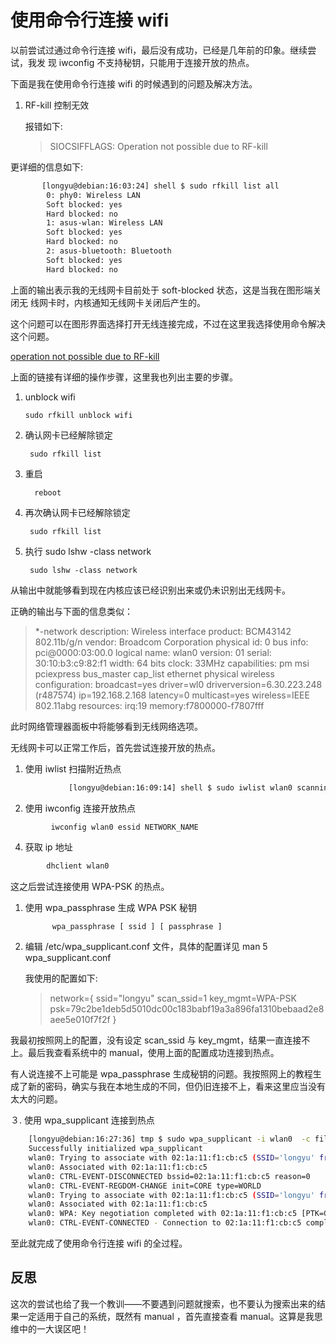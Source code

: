 # 使用命令行连接 wifi

以前尝试过通过命令行连接 wifi，最后没有成功，已经是几年前的印象。继续尝试，我发
现 iwconfig 不支持秘钥，只能用于连接开放的热点。

下面是我在使用命令行连接 wifi 的时候遇到的问题及解决方法。

1.  RF-kill 控制无效

	报错如下:
	> SIOCSIFFLAGS: Operation not possible due to RF-kill

更详细的信息如下:

 
```sh
       [longyu@debian:16:03:24] shell $ sudo rfkill list all
        0: phy0: Wireless LAN
        Soft blocked: yes
        Hard blocked: no
        1: asus-wlan: Wireless LAN
        Soft blocked: yes
        Hard blocked: no
        2: asus-bluetooth: Bluetooth
        Soft blocked: yes
        Hard blocked: no
```
上面的输出表示我的无线网卡目前处于 soft-blocked 状态，这是当我在图形端关闭无
线网卡时，内核通知无线网卡关闭后产生的。

这个问题可以在图形界面选择打开无线连接完成，不过在这里我选择使用命令解决这个问题。

[operation not possible due to RF-kill](https://askubuntu.com/questions/62166/siocsifflags-operation-not-possible-due-to-rf-kill)

上面的链接有详细的操作步骤，这里我也列出主要的步骤。

1. unblock wifi
   
       sudo rfkill unblock wifi

2. 确认网卡已经解除锁定

    	sudo rfkill list
    
3. 重启

  		 reboot

4. 再次确认网卡已经解除锁定

   		sudo rfkill list 

5. 执行 sudo lshw -class network
   
        sudo lshw -class network
       
从输出中就能够看到现在内核应该已经识别出来或仍未识别出无线网卡。

正确的输出与下面的信息类似：

> *-network
 >     description: Wireless interface
>     product: BCM43142 802.11b/g/n
>     vendor: Broadcom Corporation
>     physical id: 0
>     bus info: pci@0000:03:00.0
>     logical name: wlan0
>     version: 01
>     serial: 30:10:b3:c9:82:f1
>     width: 64 bits
>     clock: 33MHz
>     capabilities: pm msi pciexpress bus_master cap_list ethernet physical wireless
>     configuration: broadcast=yes driver=wl0 driverversion=6.30.223.248 (r487574) ip=192.168.2.168 latency=0 multicast=yes wireless=IEEE 802.11abg
>     resources: irq:19 memory:f7800000-f7807fff

此时网络管理器面板中将能够看到无线网络选项。

无线网卡可以正常工作后，首先尝试连接开放的热点。

1.    使用 iwlist 扫描附近热点
```sh
	 	     [longyu@debian:16:09:14] shell $ sudo iwlist wlan0 scanning 
 ```
  
2. 使用 iwconfig 连接开放热点
 ```sh 
     	  iwconfig wlan0 essid NETWORK_NAME
```
4. 获取 ip 地址
```sh  
       	dhclient wlan0
```

这之后尝试连接使用 WPA-PSK 的热点。

1. 使用 wpa_passphrase 生成 WPA PSK 秘钥
  	
  	  		 wpa_passphrase [ ssid ] [ passphrase ]


2. 编辑 /etc/wpa_supplicant.conf 文件，具体的配置详见 man 5 wpa_supplicant.conf

	我使用的配置如下:

	> network={
	>     ssid="longyu"
	>   	  scan_ssid=1
	>     key_mgmt=WPA-PSK
	>     psk=79c2be1deb5d5010dc00c183babf19a3a896fa1310bebaad2e8aee5e010f7f2f
	> }

我最初按照网上的配置，没有设定 scan_ssid 与 key_mgmt，结果一直连接不上。最后我查看系统中的 manual，使用上面的配置成功连接到热点。

有人说连接不上可能是 wpa_passphrase 生成秘钥的问题。我按照网上的教程生成了新的密码，确实与我在本地生成的不同，但仍旧连接不上，看来这里应当没有太大的问题。

３. 使用 wpa_supplicant 连接到热点
```sh
    [longyu@debian:16:27:36] tmp $ sudo wpa_supplicant -i wlan0  -c file
    Successfully initialized wpa_supplicant
    wlan0: Trying to associate with 02:1a:11:f1:cb:c5 (SSID='longyu' freq=2437 MHz)
    wlan0: Associated with 02:1a:11:f1:cb:c5
    wlan0: CTRL-EVENT-DISCONNECTED bssid=02:1a:11:f1:cb:c5 reason=0
    wlan0: CTRL-EVENT-REGDOM-CHANGE init=CORE type=WORLD
    wlan0: Trying to associate with 02:1a:11:f1:cb:c5 (SSID='longyu' freq=2437 MHz)
    wlan0: Associated with 02:1a:11:f1:cb:c5
    wlan0: WPA: Key negotiation completed with 02:1a:11:f1:cb:c5 [PTK=CCMP GTK=CCMP]
    wlan0: CTRL-EVENT-CONNECTED - Connection to 02:1a:11:f1:cb:c5 completed [id=0 id_str=]
```
至此就完成了使用命令行连接 wifi 的全过程。

## 反思
这次的尝试也给了我一个教训——不要遇到问题就搜索，也不要认为搜索出来的结果一定适用于自己的系统，既然有 manual ，首先直接查看 manual。这算是我思维中的一大误区吧！




